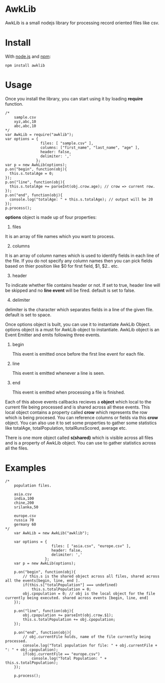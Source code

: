# AwkLib
AwkLib is a small nodejs library for processing record oriented files like csv.

# Install

With [node.js](http://nodejs.org/) and [npm](http://github.com/isaacs/npm):

    npm install awklib

# Usage
Once you install the library, you can start using it by loading <b>require</b> function.

    /*
        sample.csv
        xyz,abc,10
        abc,abc,10
    */
    var AwkLib = require("awklib");
    var options = {
                    files: [ "sample.csv" ],
                    columns: ["first_name", "last_name", "age" ],
                    header: false,
                    delimiter: ','
                  };
    var p = new AwkLib(options);
    p.on("begin", function(obj){
      this.s.totalAge = 0;
    });
    p.on("line", function(obj){
      this.s.totalAge += parseInt(obj.crow.age); // crow => current row.
    });
    p.on("end", function(obj){
      console.log("totalAge: " + this.s.totalAge); // output will be 20      
    });
    p.process();


<b>options</b> object is made up of four properties:

1. files  

  It is an array of file names which you want to process.

2. columns

  It is an array of column names which is used to identify fields in each line of the file. If you do not specify any
  column names then you can pick fields based on thier position like $0 for first field, $1, $2.. etc.

3. header

  To indicate whether file contains header or not. If set to true, header line will be skipped and no <b>line event</b> will
  be fired. default is set to false.

4. delimiter

  delimiter is the character which separates fields in a line of the given file. default is set to space.

Once options object is built, you can use it to instantiate AwkLib Object. options object is a must for AwkLib object 
to instantiate. AwkLib object is an Event Emitter and emits following three events.

1. begin

   This event is emitted once before the first line event for each file.

2. line

   This event is emitted whenever a line is seen.

3. end

   This event is emitted when processing a file is finished.

Each of this above events callbacks recieves a <b>object</b> which local to the current file being processed and is shared across all these events.
This local object contains a property called <b>crow</b> which represents the row which is being procesed. You can reference columns or fields
via this <b>crow</b> object. You can also use it to set some properties to gather some statistics like totalAge, totalPopulation,
totalRunsScored, average etc.

There is one more object called <b>s(shared)</b> which is visible across all files and is a property of AwkLib object.
You can use to gather statistics across all the files.

# Examples

    /*
        population files.
        
        asia.csv
        india,100
        chine,200
        srilanka,50
        
        europe.csv
        russia 70
        germany 60
    */
        var AwkLib = new AwkLib("awklib");
        
        var options = {
                         files: [ "asia.csv", "europe.csv" ],
                         header: false,
                         delimiter: ','
                      };
        var p = new AwkLib(options);
        
        p.on("begin", function(obj){
            // this.s is the shared object across all files, shared across all the events[begin, line, end ].
            if(this.s["totalPopulation"] === undefined)
                this.s.totalPopulation = 0;
            obj.cpopulation = 0; // obj is the local object for the file currently being executed. shared across events [begin, line, end]            
        });
        
        p.on("line", function(obj){            
            obj.cpopulation += parseInt(obj.crow.$1);
            this.s.totalPopulation += obj.cpopulation;
        });
        
        p.on("end", function(obj){
            // obj.currentFile holds, name of the file currently being processed.
            console.log("Total population for file: " + obj.currentFile + ": " + obj.cpopulation);
            if(obj.currentFile == "europe.csv")
                console.log("Total Population: " + this.s.totalPopulation);
        });
        
        p.process();    
